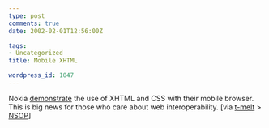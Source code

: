 ```yaml
---
type: post
comments: true
date: 2002-02-01T12:56:00Z

tags:
- Uncategorized
title: Mobile XHTML

wordpress_id: 1047
---
```


Nokia [demonstrate](http://www.nokia.com/xhtmldemo/) the use of XHTML and CSS with their mobile browser. This is big news for those who care about web interoperability. [via [t-melt](http://www.t-melt.com/) > [NSOP](http://www.nosenseofplace.com/)]
  


